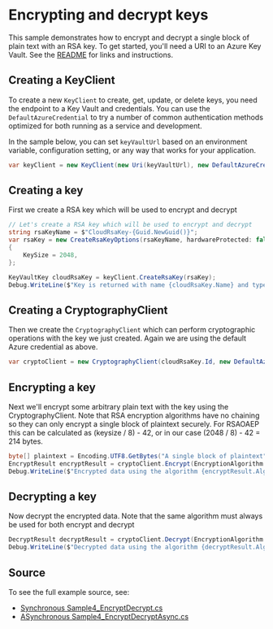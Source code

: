 # Encrypting and decrypt keys

This sample demonstrates how to encrypt and decrypt a single block of plain text with an RSA key.
To get started, you'll need a URI to an Azure Key Vault. See the [README](../README.md) for links and instructions.

## Creating a KeyClient

To create a new `KeyClient` to create, get, update, or delete keys, you need the endpoint to a Key Vault and credentials.
You can use the `DefaultAzureCredential` to try a number of common authentication methods optimized for both running as a service and development.

In the sample below, you can set `keyVaultUrl` based on an environment variable, configuration setting, or any way that works for your application.

```C# Snippet:KeysSample4KeyClient
var keyClient = new KeyClient(new Uri(keyVaultUrl), new DefaultAzureCredential());
```

## Creating a key

First we create a RSA key which will be used to encrypt and decrypt

```C# Snippet:KeysSample4CreateKey
// Let's create a RSA key which will be used to encrypt and decrypt
string rsaKeyName = $"CloudRsaKey-{Guid.NewGuid()}";
var rsaKey = new CreateRsaKeyOptions(rsaKeyName, hardwareProtected: false)
{
    KeySize = 2048,
};

KeyVaultKey cloudRsaKey = keyClient.CreateRsaKey(rsaKey);
Debug.WriteLine($"Key is returned with name {cloudRsaKey.Name} and type {cloudRsaKey.KeyType}");
```

## Creating a CryptographyClient

Then we create the `CryptographyClient` which can perform cryptographic operations with the key we just created.
Again we are using the default Azure credential as above.

```C# Snippet:KeysSample4CryptographyClient
var cryptoClient = new CryptographyClient(cloudRsaKey.Id, new DefaultAzureCredential());
```

## Encrypting a key

Next we'll encrypt some arbitrary plain text with the key using the CryptographyClient. 
Note that RSA encryption algorithms have no chaining so they can only encrypt a single block of plaintext securely. 
For RSAOAEP this can be calculated as (keysize / 8) - 42, or in our case (2048 / 8) - 42 = 214 bytes.

```C# Snippet:KeysSample4EncryptKey
byte[] plaintext = Encoding.UTF8.GetBytes("A single block of plaintext");
EncryptResult encryptResult = cryptoClient.Encrypt(EncryptionAlgorithm.RsaOaep, plaintext);
Debug.WriteLine($"Encrypted data using the algorithm {encryptResult.Algorithm}, with key {encryptResult.KeyId}. The resulting encrypted data is {Convert.ToBase64String(encryptResult.Ciphertext)}");
```

## Decrypting a key

Now decrypt the encrypted data. Note that the same algorithm must always be used for both encrypt and decrypt

```C# Snippet:KeysSample4DecryptKey
DecryptResult decryptResult = cryptoClient.Decrypt(EncryptionAlgorithm.RsaOaep, encryptResult.Ciphertext);
Debug.WriteLine($"Decrypted data using the algorithm {decryptResult.Algorithm}, with key {decryptResult.KeyId}. The resulting decrypted data is {Encoding.UTF8.GetString(decryptResult.Plaintext)}");
```

## Source

To see the full example source, see:

* [Synchronous Sample4_EncryptDecrypt.cs](../tests/samples/Sample4_EncryptDecrypt.cs)
* [ASynchronous Sample4_EncryptDecryptAsync.cs](../tests/samples/Sample4_EncryptDecryptAsync.cs)

